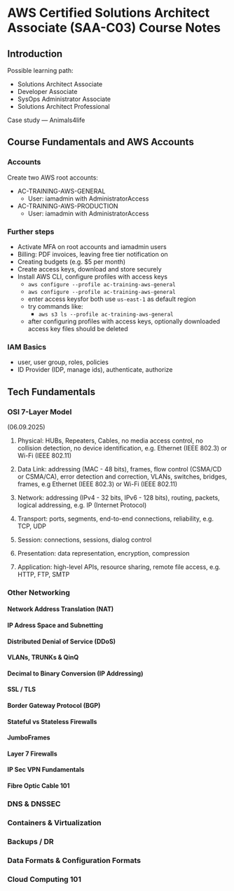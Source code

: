 # AWS Certified Solutions Architect Associate (SAA-C03) Course Notes

## Introduction

Possible learning path:
- Solutions Architect Associate
- Developer Associate
- SysOps Administrator Associate
- Solutions Architect Professional

Case study — Animals4life

## Course Fundamentals and AWS Accounts

### Accounts

Create two AWS root accounts:

- AC-TRAINING-AWS-GENERAL
  - User: iamadmin with AdministratorAccess
- AC-TRAINING-AWS-PRODUCTION
  - User: iamadmin with AdministratorAccess

### Further steps

- Activate MFA on root accounts and iamadmin users
- Billing: PDF invoices, leaving free tier notification on
- Creating budgets (e.g. $5 per month)
- Create access keys, download and store securely
- Install AWS CLI, configure profiles with access keys
  - ```aws configure --profile ac-training-aws-general```
  - ```aws configure --profile ac-training-aws-general```
  - enter access keysfor both use ```us-east-1``` as default region
  - try commands like:
    - ```aws s3 ls --profile ac-training-aws-general```
  - after configuring profiles with access keys, optionally downloaded access key files should be deleted

### IAM Basics

- user, user group, roles, policies
- ID Provider (IDP, manage ids), authenticate, authorize

## Tech Fundamentals

### OSI 7-Layer Model

(06.09.2025)

1. Physical: HUBs, Repeaters, Cables, no media access control, no collision detection, no device identification, e.g. Ethernet (IEEE 802.3) or Wi-Fi (IEEE 802.11)
2. Data Link: addressing (MAC - 48 bits), frames, flow control (CSMA/CD or CSMA/CA), error detection and correction, VLANs, switches, bridges, frames, e.g Ethernet (IEEE 802.3) or Wi-Fi (IEEE 802.11)
3. Network: addressing (IPv4 - 32 bits, IPv6 - 128 bits), routing, packets, logical addressing, e.g. IP (Internet Protocol)
4. Transport: ports, segments, end-to-end connections, reliability, e.g. TCP, UDP

5. Session: connections, sessions, dialog control
6. Presentation: data representation, encryption, compression
7. Application: high-level APIs, resource sharing, remote file access, e.g. HTTP, FTP, SMTP

### Other Networking

#### Network Address Translation (NAT)

#### IP Adress Space and Subnetting

#### Distributed Denial of Service (DDoS)

#### VLANs, TRUNKs & QinQ

#### Decimal to Binary Conversion (IP Addressing)

#### SSL / TLS

#### Border Gateway Protocol (BGP)

#### Stateful vs Stateless Firewalls

#### JumboFrames

#### Layer 7 Firewalls

#### IP Sec VPN Fundamentals

#### Fibre Optic Cable 101


### DNS & DNSSEC

### Containers & Virtualization

### Backups / DR

### Data Formats & Configuration Formats

### Cloud Computing 101